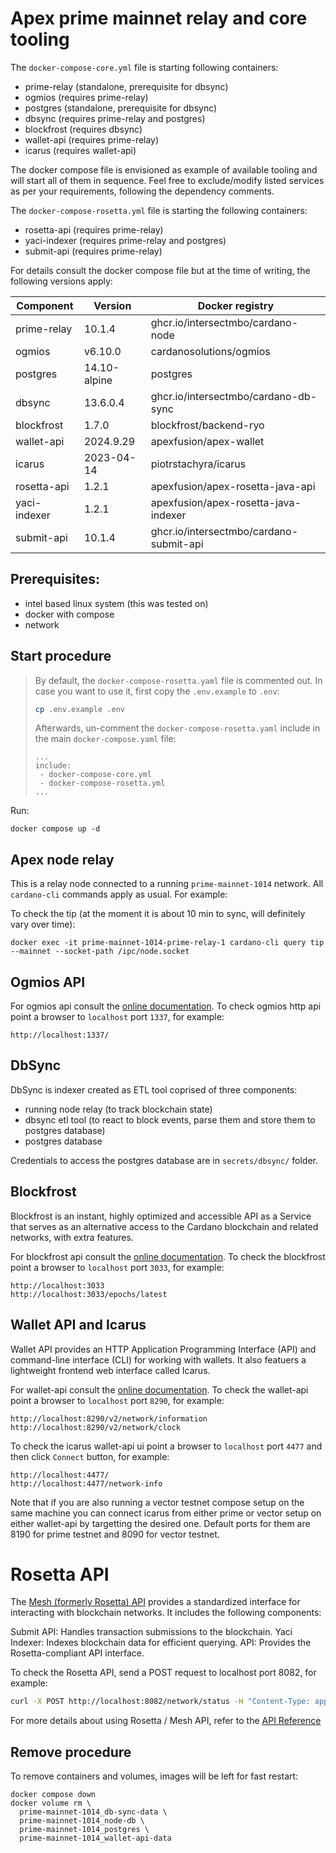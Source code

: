 # Apex prime mainnet relay and core tooling

The `docker-compose-core.yml` file is starting following containers:

* prime-relay (standalone, prerequisite for dbsync)
* ogmios (requires prime-relay)
* postgres (standalone, prerequisite for dbsync)
* dbsync (requires prime-relay and postgres)
* blockfrost (requires dbsync)
* wallet-api (requires prime-relay)
* icarus (requires wallet-api)

The docker compose file is envisioned as example of available tooling and will start all of them in sequence.
Feel free to exclude/modify listed services as per your requirements, following the dependency comments.

The `docker-compose-rosetta.yml` file is starting the following containers:

* rosetta-api (requires prime-relay)
* yaci-indexer (requires prime-relay and postgres)
* submit-api (requires prime-relay)

For details consult the docker compose file but at the time of writing, the following versions apply:

| Component     | Version      | Docker registry                         |
|---------------|--------------|-----------------------------------------|
| prime-relay   |      10.1.4  | ghcr.io/intersectmbo/cardano-node       |
| ogmios        |     v6.10.0  | cardanosolutions/ogmios                 |
| postgres      | 14.10-alpine | postgres                                |
| dbsync        |    13.6.0.4  | ghcr.io/intersectmbo/cardano-db-sync    |
| blockfrost    |      1.7.0   | blockfrost/backend-ryo                  |
| wallet-api    |   2024.9.29  | apexfusion/apex-wallet                  |
| icarus        |  2023-04-14  | piotrstachyra/icarus                    |
| rosetta-api   |       1.2.1  | apexfusion/apex-rosetta-java-api        |
| yaci-indexer  |       1.2.1  | apexfusion/apex-rosetta-java-indexer    |
| submit-api    |      10.1.4  | ghcr.io/intersectmbo/cardano-submit-api |

## Prerequisites:

* intel based linux system (this was tested on)
* docker with compose
* network


## Start procedure

> By default, the `docker-compose-rosetta.yaml` file is commented out.
>In case you want to use it, first copy the `.env.example` to `.env`:
>```sh
>cp .env.example .env
>```
>Afterwards, un-comment the `docker-compose-rosetta.yaml` include in the main `docker-compose.yaml` file:
>```
>...
>include:
>  - docker-compose-core.yml
>  - docker-compose-rosetta.yml
>...

Run:

```
docker compose up -d
```


## Apex node relay

This is a relay node connected to a running `prime-mainnet-1014` network. All `cardano-cli` commands apply as usual. For example:

To check the tip (at the moment it is about 10 min to sync, will definitely vary over time):

```
docker exec -it prime-mainnet-1014-prime-relay-1 cardano-cli query tip --mainnet --socket-path /ipc/node.socket
```


## Ogmios API

For ogmios api consult the [online documentation](https://ogmios.dev/api/v6.4/).
To check ogmios http api point a browser to `localhost` port `1337`, for example:

```
http://localhost:1337/
```


## DbSync

DbSync is indexer created as ETL tool coprised of three components:

* running node relay (to track blockchain state)
* dbsync etl tool (to react to block events, parse them and store them to postgres database)
* postgres database

Credentials to access the postgres database are in `secrets/dbsync/` folder.

## Blockfrost

Blockfrost is an instant, highly optimized and accessible API as a Service that serves as an alternative access
to the Cardano blockchain and related networks, with extra features.

For blockfrost api consult the [online documentation](https://docs.blockfrost.io/).
To check the blockfrost point a browser to `localhost` port `3033`, for example:

```
http://localhost:3033
http://localhost:3033/epochs/latest
```

## Wallet API and Icarus

Wallet API provides an HTTP Application Programming Interface (API) and command-line interface (CLI) for
working with wallets. It also featuers a lightweight frontend web interface called Icarus.

For wallet-api consult the [online documentation](https://cardano-foundation.github.io/cardano-wallet/api/edge/).
To check the wallet-api point a browser to `localhost` port `8290`, for example:

```
http://localhost:8290/v2/network/information
http://localhost:8290/v2/network/clock
```

To check the icarus wallet-api ui point a browser to `localhost` port `4477` and then click `Connect` button, for example:

```
http://localhost:4477/
http://localhost:4477/network-info
```

Note that if you are also running a vector testnet compose setup on the same machine you can connect icarus
from either prime or vector setup on either wallet-api by targetting the desired one. Default ports for them are
8190 for prime testnet and 8090 for vector testnet.

# Rosetta API

The [Mesh (formerly Rosetta) API](https://docs.cdp.coinbase.com/mesh/docs/welcome) provides a standardized interface for interacting with blockchain networks. It includes the following components:

Submit API: Handles transaction submissions to the blockchain.
Yaci Indexer: Indexes blockchain data for efficient querying.
API: Provides the Rosetta-compliant API interface.

To check the Rosetta API, send a POST request to localhost port 8082, for example:

```sh
curl -X POST http://localhost:8082/network/status -H "Content-Type: application/json" -d '{"network_identifier": {"blockchain": "prime", "network": "mainnet"}}'
```

For more details about using Rosetta / Mesh API, refer to the [API Reference](https://docs.cdp.coinbase.com/mesh/docs/api-reference)

## Remove procedure

To remove containers and volumes, images will be left for fast restart:

```
docker compose down
docker volume rm \
  prime-mainnet-1014_db-sync-data \
  prime-mainnet-1014_node-db \
  prime-mainnet-1014_postgres \
  prime-mainnet-1014_wallet-api-data
```
